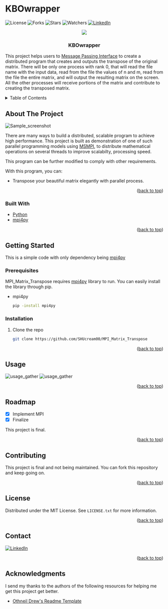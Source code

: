 # KBOwrapper
![License](https://img.shields.io/github/license/SHUcream00/KBOwrapper.svg)
![Forks](https://img.shields.io/github/forks/SHUcream00/KBOwrapper.svg)
![Stars](https://img.shields.io/github/stars/SHUcream00/KBOwrapper.svg)
![Watchers](https://img.shields.io/github/watchers/SHUcream00/KBOwrapper.svg)
[![LinkedIn][linkedin-shield]][linkedin-url]

<div align="center">
  <a href="https://github.com/SHUcream00/KBOwrapper">
    <img src="images/mpi.gif">
  </a>

  <h3 align="center">KBOwrapper</h3>

</div>

This project helps users to [Message Passing Interface](https://en.wikipedia.org/wiki/Message_Passing_Interface) to create a distributed program that creates and outputs the transpose of the original matrix. There will be only one process with rank 0, that will read the file name with the input data, read from the file the values of n and m, read from the file the entire matrix, and will output the resulting matrix on the screen. All the other processes will receive portions of the matrix and contribute to creating the transposed matrix.

<!-- TABLE OF CONTENTS -->
<details>
  <summary>Table of Contents</summary>
  <ol>
    <li>
      <a href="#about-the-project">About The Project</a>
      <ul>
        <li><a href="#built-with">Built With</a></li>
      </ul>
    </li>
    <li>
      <a href="#getting-started">Getting Started</a>
      <ul>
        <li><a href="#prerequisites">Prerequisites</a></li>
        <li><a href="#installation">Installation</a></li>
      </ul>
    </li>
    <li><a href="#usage">Usage</a></li>
    <li><a href="#roadmap">Roadmap</a></li>
    <li><a href="#contributing">Contributing</a></li>
    <li><a href="#license">License</a></li>
    <li><a href="#contact">Contact</a></li>
    <li><a href="#acknowledgments">Acknowledgments</a></li>
  </ol>
</details>



<!-- ABOUT THE PROJECT -->
## About The Project

![Sample_screenshot][example_ss]

There are many ways to build a distributed, scalable program to achieve high performance. 
This project is built as demonstration of one of such parallel programming models using [MSMPI](https://docs.microsoft.com/en-us/message-passing-interface/microsoft-mpi), to distribute mathematical operations on several threads to improve scalabilty, processing speed.

This program can be further modified to comply with other requirements.

With this program, you can:
* Transpose your beautiful matrix elegantly with parallel process.

<p align="right">(<a href="#top">back to top</a>)</p>



### Built With

* [Python](https://www.python.org/)
* [mpi4py](https://mpi4py.readthedocs.io/en/stable/)

<p align="right">(<a href="#top">back to top</a>)</p>



<!-- GETTING STARTED -->
## Getting Started

This is a simple code with only dependency being [mpi4py](https://mpi4py.readthedocs.io/en/stable/)

### Prerequisites

MPI_Matrix_Transpose requires [mpi4py](https://mpi4py.readthedocs.io/en/stable/) library to run. 
You can easily install the library through pip.
* mpi4py
  ```sh
  pip -install mpi4py
  ```

### Installation

1. Clone the repo
   ```sh
   git clone https://github.com/SHUcream00/MPI_Matrix_Transpose
   ```

<p align="right">(<a href="#top">back to top</a>)</p>



<!-- USAGE EXAMPLES -->
## Usage

![usage_gather][example_ss2]
![usage_gather][example_ss3]

<p align="right">(<a href="#top">back to top</a>)</p>

<!-- ROADMAP -->
## Roadmap

- [x] Implement MPI
- [x] Finalize

This project is final.

<p align="right">(<a href="#top">back to top</a>)</p>



<!-- CONTRIBUTING -->
## Contributing

This project is final and not being maintained. You can fork this repository and keep going on.

<p align="right">(<a href="#top">back to top</a>)</p>



<!-- LICENSE -->
## License

Distributed under the MIT License. See `LICENSE.txt` for more information.

<p align="right">(<a href="#top">back to top</a>)</p>



<!-- CONTACT -->
## Contact

[![LinkedIn][linkedin-shield]][linkedin-url]

<p align="right">(<a href="#top">back to top</a>)</p>



<!-- ACKNOWLEDGMENTS -->
## Acknowledgments

I send my thanks to the authors of the following resources for helping me get this project get better.

* [Othneil Drew's Readme Template](https://github.com/othneildrew/Best-README-Template)

<!-- MARKDOWN LINKS & IMAGES -->
<!-- https://www.markdownguide.org/basic-syntax/#reference-style-links -->
[linkedin-shield]: https://img.shields.io/badge/LinkedIn-0077B5?style=for-the-badge&logo=linkedin&logoColor=white
[linkedin-url]: https://www.linkedin.com/in/joon-won-choi
[example_ss]: images/example.png
[example_ss2]: images/MPI_Gather.gif
[example_ss3]: images/MPI_Scatter.gif

